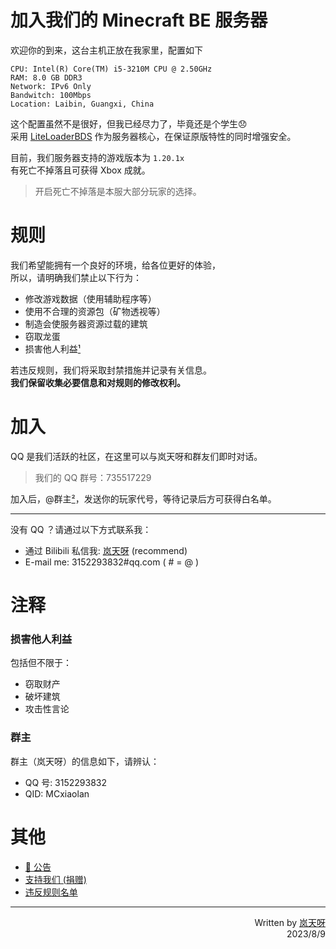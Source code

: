 # 加入我们的 Minecraft BE 服务器
欢迎你的到来，这台主机正放在我家里，配置如下

    CPU: Intel(R) Core(TM) i5-3210M CPU @ 2.50GHz
    RAM: 8.0 GB DDR3
    Network: IPv6 Only
    Bandwitch: 100Mbps
    Location: Laibin, Guangxi, China

这个配置虽然不是很好，但我已经尽力了，毕竟还是个学生😞  
采用 [LiteLoaderBDS](https://www.litebds.com) 作为服务器核心，在保证原版特性的同时增强安全。

目前，我们服务器支持的游戏版本为 `1.20.1x`  
有死亡不掉落且可获得 Xbox 成就。  

> 开启死亡不掉落是本服大部分玩家的选择。

# 规则
我们希望能拥有一个良好的环境，给各位更好的体验，  
所以，请明确我们禁止以下行为：

- 修改游戏数据（使用辅助程序等）
- 使用不合理的资源包（矿物透视等）
- 制造会使服务器资源过载的建筑
- 窃取龙蛋
- 损害他人利益[¹](#损害他人利益)

若违反规则，我们将采取封禁措施并记录有关信息。  
**我们保留收集必要信息和对规则的修改权利。**

# 加入
QQ 是我们活跃的社区，在这里可以与岚天呀和群友们即时对话。

> 我们的 QQ 群号：735517229

加入后，@群主[²](#群主)，发送你的玩家代号，等待记录后方可获得白名单。

---

没有 QQ ？请通过以下方式联系我：

- 通过 Bilibili 私信我: [岚天呀](https://space.bilibili.com/355877984?from=search) (recommend)
- E-mail me: 3152293832#qq.com ( # = @ )


# 注释

### 损害他人利益
包括但不限于：

- 窃取财产
- 破坏建筑
- 攻击性言论

### 群主
群主（岚天呀）的信息如下，请辨认：

* QQ 号: 3152293832
* QID: MCxiaolan

# 其他

* [📢 公告](./info.md)
* [支持我们 (捐赠)](./donate.md)
* [违反规则名单](./blacklist.md)

---
<p align="right">
    Written by <a href="https://space.bilibili.com/355877984?from=search" target="_blank">岚天呀</a>
        <br>
    2023/8/9
</p>
